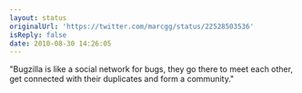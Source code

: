 ```yaml
---
layout: status
originalUrl: 'https://twitter.com/marcgg/status/22528503536'
isReply: false
date: 2010-08-30 14:26:05
---
```


"Bugzilla is like a social network for bugs, they go there to meet each other, get connected with their duplicates and form a community."
